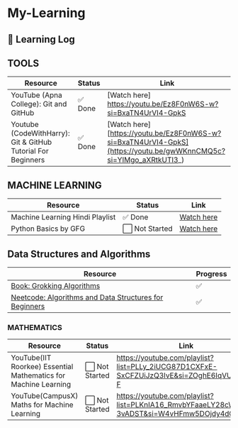 # My-Learning

## 📘 Learning Log

## TOOLS
| Resource | Status | Link |
|---------|--------|------|
| YouTube (Apna College): Git and GitHub | ✅ Done | [Watch here] https://youtu.be/Ez8F0nW6S-w?si=BxaTN4UrVI4-GpkS |
| Youtube (CodeWithHarry): Git & GitHub Tutorial For Beginners | ✅ Done | [Watch here][https://youtu.be/Ez8F0nW6S-w?si=BxaTN4UrVI4-GpkS](https://youtu.be/gwWKnnCMQ5c?si=YIMgo_aXRtkUTI3_) |


## MACHINE LEARNING

| Resource | Status | Link |
|---------|--------|------|
| Machine Learning Hindi Playlist | ✅ Done | [Watch here](https://youtube.com/playlist?list=PLKnIA16_Rmvbr7zKYQuBfsVkjoLcJgxHH&si=rjqH1lcYjAVJEfaN) |
| Python Basics by GFG | ⬜ Not Started | [Watch here](#) |

## Data Structures and Algorithms

|Resource|Progress|
|---|---|
|[Book: Grokking Algorithms](https://www.manning.com/books/grokking-algorithms)|✅|
|[Neetcode: Algorithms and Data Structures for Beginners](https://neetcode.io/courses/dsa-for-beginners/0)|✅|

### MATHEMATICS

| Resource | Status | Link |
|---------|--------|------|
| YouTube(IIT Roorkee) Essential Mathematics for Machine Learning| ⬜ Not Started |https://youtube.com/playlist?list=PLLy_2iUCG87D1CXFxE-SxCFZUiJzQ3IvE&si=ZOghE6IqVUCGKu-F |
| YouTube(CampusX) Maths for Machine Learning| ⬜ Not Started |https://youtube.com/playlist?list=PLKnIA16_RmvbYFaaeLY28cWeqV-3vADST&si=W4vHFmw5DOjdy4dQ|
